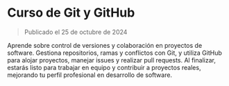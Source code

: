 # Curso de Git y GitHub

> Publicado el 25 de octubre de 2024

Aprende sobre control de versiones y colaboración en proyectos de software. Gestiona repositorios, ramas y conflictos con Git, y utiliza GitHub para alojar proyectos, manejar issues y realizar pull requests. Al finalizar, estarás listo para trabajar en equipo y contribuir a proyectos reales, mejorando tu perfil profesional en desarrollo de software.


